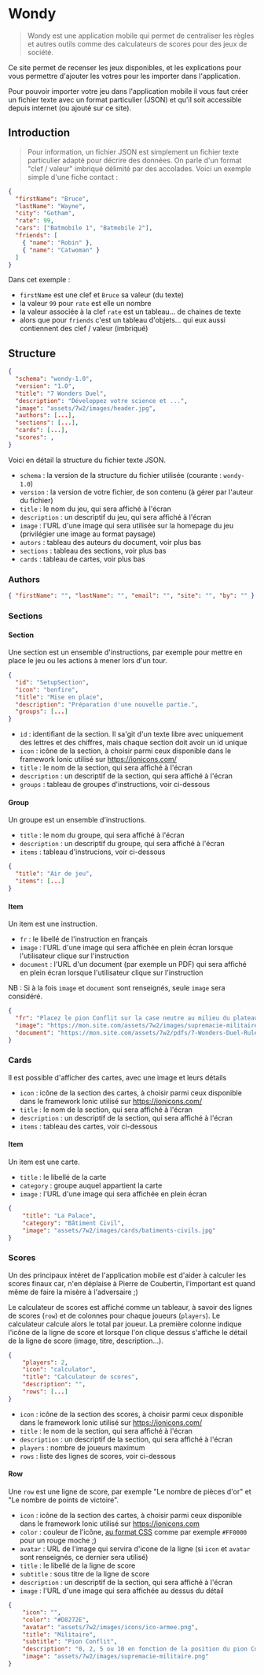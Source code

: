 # Wondy

> Wondy est une application mobile qui permet de centraliser les règles et autres outils comme des calculateurs de scores pour des jeux de société.

Ce site permet de recenser les jeux disponibles, et les explications pour vous permettre d'ajouter les votres pour les importer dans l'application.

Pour pouvoir importer votre jeu dans l'application mobile il vous faut créer un fichier texte avec un format particulier (JSON) et qu'il soit accessible depuis internet (ou ajouté sur ce site).

## Introduction

> Pour information, un fichier JSON est simplement un fichier texte particulier adapté pour décrire des données. On parle d'un format "clef / valeur" imbriqué délimité par des accolades. Voici un exemple simple d'une fiche contact :

```json
{
  "firstName": "Bruce",
  "lastName": "Wayne",
  "city": "Gotham",
  "rate": 99,
  "cars": ["Batmobile 1", "Batmobile 2"],
  "friends": [
    { "name": "Robin" },
    { "name": "Catwoman" }
  ]
}
``` 

Dans cet exemple :
- `firstName` est une clef et `Bruce` sa valeur (du texte)
- la valeur `99` pour `rate` est elle un nombre
- la valeur associée à la clef `rate` est un tableau... de chaines de texte
- alors que pour `friends` c'est un tableau d'objets... qui eux aussi contiennent des clef / valeur (imbriqué)


## Structure

```json
{
  "schema": "wondy-1.0",
  "version": "1.0",
  "title": "7 Wonders Duel",
  "description": "Développez votre science et ...",
  "image": "assets/7w2/images/header.jpg",
  "authors": [...],
  "sections": [...],
  "cards": [...],
  "scores": ,
}
```

Voici en détail la structure du fichier texte JSON.

- `schema` : la version de la structure du fichier utilisée (courante : `wondy-1.0`)
- `version` : la version de votre fichier, de son contenu (à gérer par l'auteur du fichier)
- `title` : le nom du jeu, qui sera affiché à l'écran
- `description` : un descriptif du jeu, qui sera affiché à l'écran
- `image` : l'URL d'une image qui sera utilisée sur la homepage du jeu (privilégier une image au format paysage)
- `autors` : tableau des auteurs du document, voir plus bas
- `sections` : tableau des sections, voir plus bas
- `cards` : tableau de cartes, voir plus bas

### Authors

```json
{ "firstName": "", "lastName": "", "email": "", "site": "", "by": "" }
```

### Sections

#### Section

Une section est un ensemble d'instructions, par exemple pour mettre en place le jeu ou les actions à mener lors d'un tour.

```json
{
  "id": "SetupSection",
  "icon": "bonfire",
  "title": "Mise en place",
  "description": "Préparation d'une nouvelle partie.",
  "groups": [...]
}
```

- `id` : identifiant de la section. Il sa'git d'un texte libre avec uniquement des lettres et des chiffres, mais chaque section doit avoir un id unique 
- `icon` : icône de la section, à choisir parmi ceux disponible dans le framework Ionic utilisé sur https://ionicons.com/
- `title` : le nom de la section, qui sera affiché à l'écran
- `description` : un descriptif de la section, qui sera affiché à l'écran
- `groups` : tableau de groupes d'instructions, voir ci-dessous


#### Group

Un groupe est un ensemble d'instructions.

- `title` : le nom du groupe, qui sera affiché à l'écran
- `description` : un descriptif du groupe, qui sera affiché à l'écran
- `items` : tableau d'instrucions, voir ci-dessous

```json
{
  "title": "Air de jeu",
  "items": [...]
}
```


#### Item

Un item est une instruction.

- `fr` : le libellé de l'instruction en français
- `image` : l'URL d'une image qui sera affichée en plein écran lorsque l'utilisateur clique sur l'instruction
- `document` : l'URL d'un document (par exemple un PDF) qui sera affiché en plein écran lorsque l'utilisateur clique sur l'instruction

NB : Si à la fois `image` et `document` sont renseignés, seule `image` sera considéré.

```json
{
  "fr": "Placez le pion Conflit sur la case neutre au milieu du plateau.",
  "image": "https://mon.site.com/assets/7w2/images/supremacie-militaire.png",
  "document": "https://mon.site.com/assets/7w2/pdfs/7-Wonders-Duel-Rules-FR.pdf"
}
```

### Cards

Il est possible d'afficher des cartes, avec une image et leurs détails

- `icon` : icône de la section des cartes, à choisir parmi ceux disponible dans le framework Ionic utilisé sur https://ionicons.com/
- `title` : le nom de la section, qui sera affiché à l'écran
- `description` : un descriptif de la section, qui sera affiché à l'écran
- `items` : tableau des cartes, voir ci-dessous

#### Item

Un item est une carte.

- `title` : le libellé de la carte
- `category` : groupe auquel appartient la carte
- `image` : l'URL d'une image qui sera affichée en plein écran

```json
{
    "title": "La Palace",
    "category": "Bâtiment Civil",
    "image": "assets/7w2/images/cards/batiments-civils.jpg"
}
```

### Scores

Un des principaux intéret de l'application mobile est d'aider à calculer les scores finaux car, n'en déplaise à Pierre de Coubertin, 
l'important est quand même de faire la misère à l'adversaire ;)

Le calculateur de scores est affiché comme un tableaur, à savoir des lignes de scores (`row`) et de colonnes pour chaque joueurs (`players`). Le calculateur 
calcule alors le total par joueur.
La première colonne indique l'icône de la ligne de score et lorsque l'on clique dessus s'affiche le détail de la ligne de score (image, titre, description...).

```json
{
    "players": 2,
    "icon": "calculator",
    "title": "Calculateur de scores",
    "description": "",
    "rows": [...]
}
```

- `icon` : icône de la section des scores, à choisir parmi ceux disponible dans le framework Ionic utilisé sur https://ionicons.com/
- `title` : le nom de la section, qui sera affiché à l'écran
- `description` : un descriptif de la section, qui sera affiché à l'écran
- `players` : nombre de joueurs maximum
- `rows` : liste des lignes de scores, voir ci-dessous

#### Row

Une `row` est une ligne de score, par exemple "Le nombre de pièces d'or" et "Le nombre de points de victoire".

- `icon` : icône de la section des cartes, à choisir parmi ceux disponible dans le framework Ionic utilisé sur https://ionicons.com
- `color` : couleur de l'icône, [au format CSS](https://developer.mozilla.org/fr/docs/Web/CSS/Couleurs_CSS/S%C3%A9lecteur_de_couleurs) comme par exemple `#FF0000` pour un rouge moche ;)
- `avatar` : URL de l'image qui servira d'icone de la ligne (si `icon` et `avatar` sont renseignés, ce dernier sera utilisé)
- `title` : le libellé de la ligne de score
- `subtitle` : sous titre de la ligne de score
- `description` : un descriptif de la section, qui sera affiché à l'écran
- `image` : l'URL d'une image qui sera affichée au dessus du détail

```json
{
    "icon": "",
    "color": "#D8272E",
    "avatar": "assets/7w2/images/icons/ico-armee.png",
    "title": "Militaire",
    "subtitle": "Pion Conflit",
    "description": "0, 2, 5 ou 10 en fonction de la position du pion Conflit",
    "image": "assets/7w2/images/supremacie-militaire.png"
}
```
